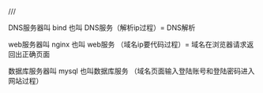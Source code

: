 ///

DNS服务器叫 bind 也叫 DNS服务（解析ip过程）= DNS解析

web服务器叫 nginx 也叫 web服务 （域名ip要代码过程）= 域名在浏览器请求返回出正确页面

数据库服务器叫 mysql 也叫数据库服务 （域名页面输入登陆账号和登陆密码进入网站过程） 









